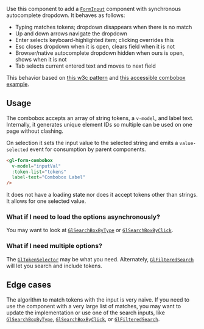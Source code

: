 Use this component to add a [`FormInput`](/?path=/story/base-form-form-input--default) component
with synchronous autocomplete dropdown. It behaves as follows:

- Typing matches tokens; dropdown disappears when there is no match  
- Up and down arrows navigate the dropdown  
- Enter selects keyboard-highlighted item; clicking overrides this  
- Esc closes dropdown when it is open, clears field when it is not  
- Browser/native autocomplete dropdown hidden when ours is open, shows when it is not  
- Tab selects current entered text and moves to next field  

This behavior based on
[this w3c pattern](https://www.w3.org/TR/wai-aria-practices/examples/combobox/aria1.1pattern/listbox-combo.html)
and [this accessible combobox example](https://alligator.io/vuejs/vue-a11y-autocomplete/).

## Usage

The combobox accepts an array of string tokens, a `v-model`, and label text. Internally, it generates
unique element IDs so multiple can be used on one page without clashing.

On selection it sets the input value to the selected string and emits a `value-selected` event for
consumption by parent components.

```html
<gl-form-combobox
  v-model="inputVal"
  :token-list="tokens"
  label-text="Combobox Label"
/>
```

It does not have a loading state nor does it accept tokens other than strings. It allows for one
selected value.

### What if I need to load the options asynchronously?

You may want to look at [`GlSearchBoxByType`] or [`GlSearchBoxByClick`].

### What if I need multiple options?

The [`GlTokenSelector`] may be what you need. Alternately, [`GlFilteredSearch`] will let you search
and include tokens.

## Edge cases

The algorithm to match tokens with the input is very naive. If you need to use the component with a
very large list of matches, you may want to update the implementation or use one of the search
inputs, like [`GlSearchBoxByType`], [`GlSearchBoxByClick`], or [`GlFilteredSearch`].

[`GlSearchBoxByType`]: https://gitlab-org.gitlab.io/khulnasoft-ui/?path=/story/base-search-box-by-type--default
[`GlSearchBoxByClick`]: https://gitlab-org.gitlab.io/khulnasoft-ui/?path=/story/base-search-box-by-click--default
[`GlTokenSelector`]: https://gitlab-org.gitlab.io/khulnasoft-ui/?path=/story/base-token-selector--default
[`GlFilteredSearch`]: https://gitlab-org.gitlab.io/khulnasoft-ui/?path=/story/base-filtered-search--default
